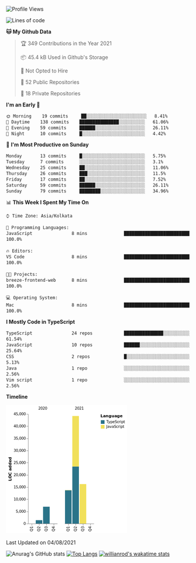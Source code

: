 <!--START_SECTION:waka-->
![Profile Views](http://img.shields.io/badge/Profile%20Views-0-blue)

![Lines of code](https://img.shields.io/badge/From%20Hello%20World%20I%27ve%20Written-82541%20lines%20of%20code-blue)

**🐱 My Github Data** 

> 🏆 349 Contributions in the Year 2021
 > 
> 📦 45.4 kB Used in Github's Storage 
 > 
> 🚫 Not Opted to Hire
 > 
> 📜 52 Public Repositories 
 > 
> 🔑 18 Private Repositories  
 > 
**I'm an Early 🐤** 

```text
🌞 Morning    19 commits     ██░░░░░░░░░░░░░░░░░░░░░░░   8.41% 
🌆 Daytime    138 commits    ███████████████░░░░░░░░░░   61.06% 
🌃 Evening    59 commits     ██████░░░░░░░░░░░░░░░░░░░   26.11% 
🌙 Night      10 commits     █░░░░░░░░░░░░░░░░░░░░░░░░   4.42%

```
📅 **I'm Most Productive on Sunday** 

```text
Monday       13 commits     █░░░░░░░░░░░░░░░░░░░░░░░░   5.75% 
Tuesday      7 commits      ░░░░░░░░░░░░░░░░░░░░░░░░░   3.1% 
Wednesday    25 commits     ██░░░░░░░░░░░░░░░░░░░░░░░   11.06% 
Thursday     26 commits     ███░░░░░░░░░░░░░░░░░░░░░░   11.5% 
Friday       17 commits     ██░░░░░░░░░░░░░░░░░░░░░░░   7.52% 
Saturday     59 commits     ██████░░░░░░░░░░░░░░░░░░░   26.11% 
Sunday       79 commits     ████████░░░░░░░░░░░░░░░░░   34.96%

```


📊 **This Week I Spent My Time On** 

```text
⌚︎ Time Zone: Asia/Kolkata

💬 Programming Languages: 
JavaScript               8 mins              █████████████████████████   100.0%

🔥 Editors: 
VS Code                  8 mins              █████████████████████████   100.0%

🐱‍💻 Projects: 
breeze-frontend-web      8 mins              █████████████████████████   100.0%

💻 Operating System: 
Mac                      8 mins              █████████████████████████   100.0%

```

**I Mostly Code in TypeScript** 

```text
TypeScript               24 repos            ███████████████░░░░░░░░░░   61.54% 
JavaScript               10 repos            ██████░░░░░░░░░░░░░░░░░░░   25.64% 
CSS                      2 repos             █░░░░░░░░░░░░░░░░░░░░░░░░   5.13% 
Java                     1 repo              ░░░░░░░░░░░░░░░░░░░░░░░░░   2.56% 
Vim script               1 repo              ░░░░░░░░░░░░░░░░░░░░░░░░░   2.56%

```


**Timeline**

![Chart not found](https://raw.githubusercontent.com/wise-introvert/wise-introvert/master/charts/bar_graph.png) 


 Last Updated on 04/08/2021
<!--END_SECTION:waka-->
![Anurag's GitHub stats](https://github-readme-stats.vercel.app/api?username=wise-introvert&count_private=true&show_icons=true)
[![Top Langs](https://github-readme-stats.vercel.app/api/top-langs/?username=wise-introvert&langs_count=10)](https://github.com/anuraghazra/github-readme-stats)
[![willianrod's wakatime stats](https://github-readme-stats.vercel.app/api/wakatime?username=wiseintrovert)](https://github.com/anuraghazra/github-readme-stats)
